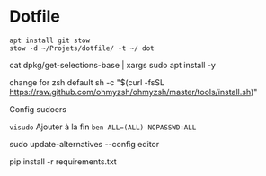 # Dotfile

```
apt install git stow
stow -d ~/Projets/dotfile/ -t ~/ dot
```

cat dpkg/get-selections-base | xargs sudo apt install -y


change for zsh default
sh -c "$(curl -fsSL https://raw.github.com/ohmyzsh/ohmyzsh/master/tools/install.sh)"

Config sudoers

`visudo`
Ajouter à la fin
`ben ALL=(ALL) NOPASSWD:ALL`


sudo update-alternatives --config editor



pip install -r requirements.txt

